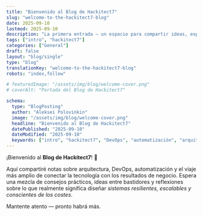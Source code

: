 ```yaml
---
title: "Bienvenido al Blog de Hackitect7"
slug: "welcome-to-the-hackitect7-blog"
date: 2025-09-10
lastmod: 2025-09-10
description: "La primera entrada — un espacio para compartir ideas, experimentos y lecciones aprendidas."
tags: ["intro", "hackitect7"]
categories: ["General"]
draft: false
layout: "blog/single"
type: "blog"
translationKey: "welcome-to-the-hackitect7-blog"
robots: "index,follow"

# featuredImage: "/assets/img/blog/welcome-cover.png"
# coverAlt: "Portada del Blog de Hackitect7"

schema:
  type: "BlogPosting"
  author: "Aleksei Polovinkin"
  image: "/assets/img/blog/welcome-cover.png"
  headline: "Bienvenido al Blog de Hackitect7"
  datePublished: "2025-09-10"
  dateModified: "2025-09-10"
  keywords: ["intro", "hackitect7", "DevOps", "automatización", "arquitectura"]
---
```


¡Bienvenido al **Blog de Hackitect7**! 🎉

Aquí compartiré notas sobre arquitectura, DevOps, automatización y el viaje más amplio de conectar la tecnología con los resultados de negocio.
Espera una mezcla de consejos prácticos, ideas entre bastidores y reflexiones sobre lo que realmente significa diseñar _sistemas resilientes, escalables y conscientes de los costes_.

Mantente atento — pronto habrá más.
